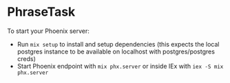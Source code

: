 # PhraseTask

To start your Phoenix server:

  * Run `mix setup` to install and setup dependencies (this expects the local postgres instance to be available on localhost with postgres/postgres creds)
  * Start Phoenix endpoint with `mix phx.server` or inside IEx with `iex -S mix phx.server`
